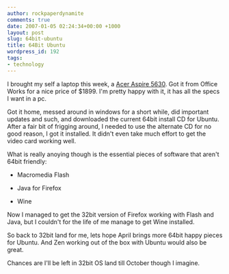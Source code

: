 ```yaml
---
author: rockpaperdynamite
comments: true
date: 2007-01-05 02:24:34+00:00 +1000
layout: post
slug: 64bit-ubuntu
title: 64Bit Ubuntu
wordpress_id: 192
tags:
- technology
---
```


I brought my self a laptop this week, a [Acer Aspire 5630](http://www.byo.acer.com.au/ecprod/AcerConfigurator/Configurator.html?viewmode=3&id=8082). Got it from Office Works for a nice price of $1899. I'm pretty happy with it, it has all the specs I want in a pc.

Got it home, messed around in windows for a short while, did important updates and such, and downloaded the current 64bit install CD for Ubuntu. After a fair bit of frigging around, I needed to use the alternate CD for no good reason, I got it installed. It didn't even take much effort to get the video card working well.

What is really anoying though is the essential pieces of software that aren't 64bit friendly:



	
  * Macromedia Flash

	
  * Java for Firefox

	
  * Wine


Now I managed to get the 32bit version of Firefox working with Flash and Java, but I couldn't for the life of me manage to get Wine installed.

So back to 32bit land for me, lets hope April brings more 64bit happy pieces for Ubuntu. And Zen working out of the box with Ubuntu would also be great.

Chances are I'll be left in 32bit OS land till October though I imagine.
